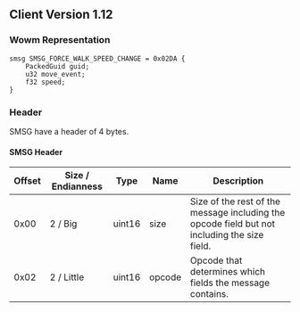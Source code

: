 ## Client Version 1.12

### Wowm Representation
```rust,ignore
smsg SMSG_FORCE_WALK_SPEED_CHANGE = 0x02DA {
    PackedGuid guid;    
    u32 move_event;    
    f32 speed;    
}

```
### Header
SMSG have a header of 4 bytes.

#### SMSG Header
| Offset | Size / Endianness | Type   | Name   | Description |
| ------ | ----------------- | ------ | ------ | ----------- |
| 0x00   | 2 / Big           | uint16 | size   | Size of the rest of the message including the opcode field but not including the size field.|
| 0x02   | 2 / Little        | uint16 | opcode | Opcode that determines which fields the message contains.|
